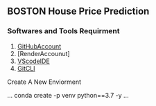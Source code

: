 ## BOSTON House Price Prediction

### Softwares and Tools Requirment
1. [GitHubAccount](https://github.com)     
2. [RenderAccounut]
3. [VScodeIDE](https://code.visualstudio.com/)
4. [GitCLI](https://git-scm.com/book/en/v2/Getting-Started-The-Command-Line)

Create A New Enviorment

...
conda create -p venv python==3.7 -y
...